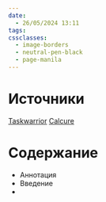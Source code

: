 ```yaml
---
date:
  - 26/05/2024 13:11
tags: 
cssclasses:
  - image-borders
  - neutral-pen-black
  - page-manila
---
```

# Источники

[Taskwarrior](https://taskwarrior.org/)
[Calcure](https://anufrievroman.gitbook.io/calcure)

# Содержание
- Аннотация
- Введение
- 